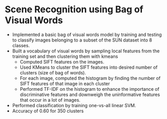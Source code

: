 # Scene Recognition using Bag of Visual Words

- Implemented a basic bag of visual words model by training and testing to classify images belonging to a subset of the SUN dataset into 8 classes.
- Built a vocabulary of visual words by sampling local features from the training set and then clustering them with kmeans
  - Computed SIFT features on the images.
  - Used KMeans to cluster the SIFT features into desired number of clusters (size of bag of words).
  - For each image, computed the histogram by finding the number of SIFT features of that image in each cluster
  - Performed TF-IDF on the histogram to enhance the importance of discriminative features and downweigh the uninformative features that occur in a lot of images.
- Performed classification by training one-vs-all linear SVM.
- Accuracy of 0.60 for 350 clusters
